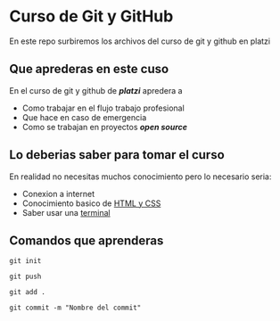 # Curso de Git y GitHub
En este repo surbiremos los archivos del curso de git y github en platzi

## Que aprederas en este cuso
En el curso de git y github de **_platzi_** apredera a 
* Como trabajar en el flujo trabajo profesional 
* Que hace en caso de emergencia
* Como se trabajan en proyectos **_open source_**
## Lo deberias saber para tomar el curso
En realidad no necesitas muchos conocimiento pero lo necesario seria:
* Conexion a internet
* Conocimiento basico de [HTML y CSS](https://platzi.com/cursos/html-css/)
* Saber usar una [terminal](https://platzi.com/terminal)

## Comandos que aprenderas
`git init`

`git push`

`git add .`

`git commit -m "Nombre del commit"`
